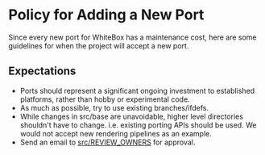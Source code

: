 # Policy for Adding a New Port

Since every new port for WhiteBox has a maintenance cost, here are some guidelines for when the project will accept a
new port.

## Expectations

* Ports should represent a significant ongoing investment to established platforms, rather than hobby or experimental 
code.
* As much as possible, try to use existing branches/ifdefs.
* While changes in src/base are unavoidable, higher level directories shouldn't have to change. i.e. existing porting
APIs should be used.  We would not accept new rendering pipelines as an example.
* Send an email to [src/REVIEW_OWNERS](https://github.com/The-White-Box/whitebox/blob/master/REVIEW_OWNERS.md) for approval.
